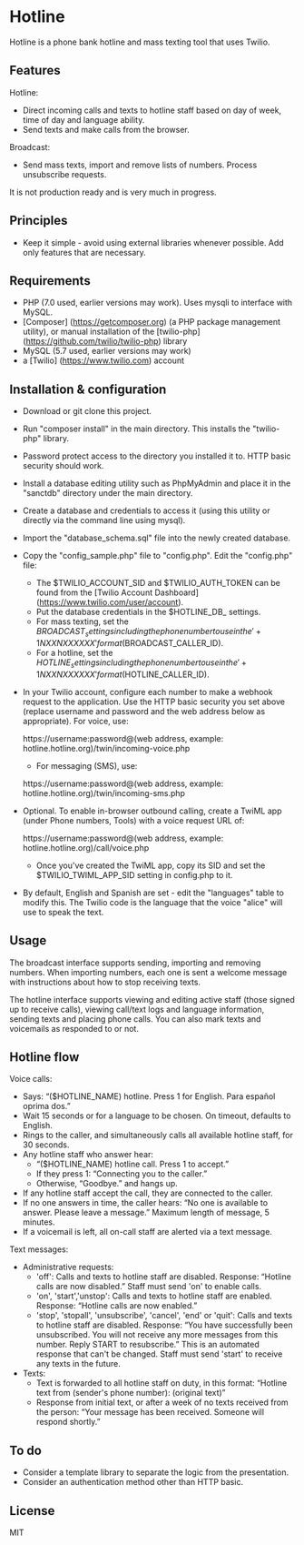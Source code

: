 # Hotline

Hotline is a phone bank hotline and mass texting tool that uses Twilio.

## Features

Hotline:
* Direct incoming calls and texts to hotline staff based on day of week, time of day and language ability.
* Send texts and make calls from the browser.

Broadcast:
* Send mass texts, import and remove lists of numbers.  Process unsubscribe requests.

It is not production ready and is very much in progress.

## Principles

* Keep it simple - avoid using external libraries whenever possible.  Add only features that are necessary.

## Requirements

- PHP (7.0 used, earlier versions may work).  Uses mysqli to interface with MySQL.
- [Composer] (https://getcomposer.org) (a PHP package management utility), or manual installation of the [twilio-php] (https://github.com/twilio/twilio-php) library
- MySQL (5.7 used, earlier versions may work)
- a [Twilio] (https://www.twilio.com) account

## Installation & configuration

* Download or git clone this project.

* Run "composer install" in the main directory.  This installs the "twilio-php" library.

* Password protect access to the directory you installed it to.  HTTP basic security should work.

* Install a database editing utility such as PhpMyAdmin and place it in the "sanctdb" directory under the main directory.

* Create a database and credentials to access it (using this utility or directly via the command line using mysql).

* Import the "database_schema.sql" file into the newly created database.

* Copy the "config_sample.php" file to "config.php".  Edit the "config.php" file:
  * The $TWILIO_ACCOUNT_SID and $TWILIO_AUTH_TOKEN can be found from the [Twilio Account Dashboard] (https://www.twilio.com/user/account).
  * Put the database credentials in the $HOTLINE_DB_ settings.
  * For mass texting, set the $BROADCAST_ settings including the phone number to use in the '+1NXXNXXXXXX' format ($BROADCAST_CALLER_ID).
  * For a hotline, set the $HOTLINE_ settings including the phone number to use in the '+1NXXNXXXXXX' format ($HOTLINE_CALLER_ID).

* In your Twilio account, configure each number to make a webhook request to the application.  Use the HTTP basic security you set above (replace username and password and the web address below as appropriate).  For voice, use:
   
   https://username:password@(web address, example: hotline.hotline.org)/twin/incoming-voice.php
  * For messaging (SMS), use:
  
   https://username:password@(web address, example: hotline.hotline.org)/twin/incoming-sms.php

* Optional.  To enable in-browser outbound calling, create a TwiML app (under Phone numbers, Tools) with a voice request URL of:

   https://username:password@(web address, example: hotline.hotline.org)/call/voice.php
  * Once you've created the TwiML app, copy its SID and set the $TWILIO_TWIML_APP_SID setting in config.php to it.

* By default, English and Spanish are set - edit the "languages" table to modify this.  The Twilio code is the language that the voice "alice" will use to speak the text.

## Usage

The broadcast interface supports sending, importing and removing numbers.  When importing numbers, each one is sent a welcome message with instructions about how to stop receiving texts.

The hotline interface supports viewing and editing active staff (those signed up to receive calls), viewing call/text logs and language information, sending texts and placing phone calls.  You can also mark texts and voicemails as responded to or not.

## Hotline flow

Voice calls:

* Says: “($HOTLINE_NAME) hotline.  Press 1 for English. Para español oprima dos.”
* Wait 15 seconds or for a language to be chosen. On timeout, defaults to English.
* Rings to the caller, and simultaneously calls all available hotline staff, for 30 seconds.
* Any hotline staff who answer hear: 
  * “($HOTLINE_NAME) hotline call.  Press 1 to accept.”
  * If they press 1: “Connecting you to the caller.”
  * Otherwise, “Goodbye.” and hangs up.
* If any hotline staff accept the call, they are connected to the caller.
* If no one answers in time, the caller hears: “No one is available to answer.  Please leave a message.”  Maximum length of message, 5 minutes.
* If a voicemail is left, all on-call staff are alerted via a text message.

Text messages:

* Administrative requests:
  * 'off': Calls and texts to hotline staff are disabled.  Response: “Hotline calls are now disabled.” Staff must send 'on' to enable calls.
  * 'on', 'start','unstop': Calls and texts to hotline staff are enabled.  Response: “Hotline calls are now enabled.”
  * 'stop', 'stopall', 'unsubscribe', 'cancel', 'end' or 'quit': Calls and texts to hotline staff are disabled.  Response: “You have successfully been unsubscribed. You will not receive any more messages from this number. Reply START to resubscribe.” This is an automated response that can't be changed.  Staff must send 'start' to receive any texts in the future.
* Texts:
  * Text is forwarded to all hotline staff on duty, in this format: “Hotline text from (sender's phone number): (original text)”
  * Response from initial text, or after a week of no texts received from the person: “Your message has been received.  Someone will respond shortly.”

## To do

* Consider a template library to separate the logic from the presentation.
* Consider an authentication method other than HTTP basic.

## License

MIT
